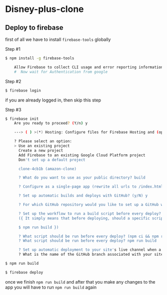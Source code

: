 # Disney-plus-clone

## Deploy to firebase


first of all we have to install `firebase-tools` globally

Step #1

```bash
$ npm install -g firebase-tools

    Allow Firebase to collect CLI usage and error reporting information? (Y/n) y
    #  Now wait for Authentication from google
```

Step #2
```bash
$ firebase login
```
if you are already logged in, then skip this step

Step #3
```bash
$ firebase init
    Are you ready to proceed? (Y/n) y

    ---> ( ) >(*) Hosting: Configure files for Firebase Hosting and (optionally) set up GitHub Action deploys

    ? Please select an option:
    > Use an existing project
      Create a new project
      Add Firebase to an existing Google Cloud Platform project
      Don't set up a default project

      clone-4cb1b (amazon-clone)

      ? What do you want to use as your public directory? build

      ? Configure as a single-page app (rewrite all urls to /index.html)? (y/N) y

      ? Set up automatic builds and deploys with GitHub? (y/N) y

      ? For which GitHub repository would you like to set up a GitHub workflow? (format: user/repository) haris18896/Amazon_clone

      ? Set up the workflow to run a build script before every deploy? (y/N) y
      ({ It simply means that before deploying, should a specific script be run? For example, you may need to run a command to build some sources. In React.js, you would need to build before deploying, so the command to enter would be:

      $ npm run build })

      ? What script should be run before every deploy? (npm ci && npm run build) npm run build
      ? What script should be run before every deploy? npm run build

      ? Set up automatic deployment to your site's live channel when a PR is merged? Yes
      ? What is the name of the GitHub branch associated with your site's live channel? 4_deployment

```
```bash
$ npm run build
```

```bash
$ firebase deploy
```

once we finish `npm run build` and after that you make any changes to the app you will have to run `npm run build` again

